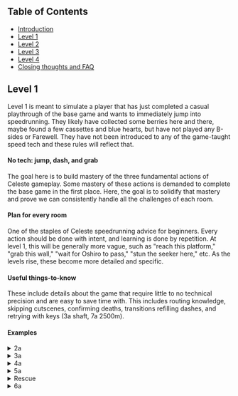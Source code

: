 ## Table of Contents
- [Introduction](#introduction)
- [Level 1](https://github.com/kwan22/habits/blob/main/level1.md)
- [Level 2](https://github.com/kwan22/habits/blob/main/level2.md)
- [Level 3](https://github.com/kwan22/habits/blob/main/level3.md)
- [Level 4](https://github.com/kwan22/habits/blob/main/level4.md)
- [Closing thoughts and FAQ](https://github.com/kwan22/habits/blob/main/conclusions-faq.md)

## Level 1

Level 1 is meant to simulate a player that has just completed a casual playthrough of the base game and wants to immediately jump into speedrunning. They likely have collected some berries here and there, maybe found a few cassettes and blue hearts, but have not played any B-sides or Farewell. They have not been introduced to any of the game-taught speed tech and these rules will reflect that.

#### No tech: jump, dash, and grab  
The goal here is to build mastery of the three fundamental actions of Celeste gameplay. Some mastery of these actions is demanded to complete the base game in the first place. Here, the goal is to solidify that mastery and prove we can consistently handle all the challenges of each room.

#### Plan for every room  
One of the staples of Celeste speedrunning advice for beginners. Every action should be done with intent, and learning is done by repetition. At level 1, this will be generally more vague, such as "reach this platform," "grab this wall," "wait for Oshiro to pass," "stun the seeker here," etc. As the levels rise, these become more detailed and specific.

#### Useful things-to-know  
These include details about the game that require little to no technical precision and are easy to save time with. This includes routing knowledge, skipping cutscenes, confirming deaths, transitions refilling dashes, and retrying with keys (3a shaft, 7a 2500m).

#### Examples

<details>
<summary>2a</summary>
The plan for the last few coins in the Badeline chase sequence is to never cross your own path. <br>
<img src = "https://github.com/kwan22/habits/blob/main/images/lv1/2a_intervention.png" width = "480">
</details>

<details>
  <summary>3a</summary>
  
Transitions refill dashes! <br>
<img src = "https://github.com/kwan22/habits/blob/main/images/lv1/3a_key1.webp" width = "480">

The "red dot": be aware of when Oshiro is about to charge and ensure you have space to dodge. Whether your strat is able to line up with the Oshiro cycles shown in the clips depends on your movement: apply the red-dot principle to whatever Oshiro cycle you end up settling upon. <br>
    <img src = "https://github.com/kwan22/habits/blob/main/images/lv1/3a_final_1.webp" width = "480">
    <img src = "https://github.com/kwan22/habits/blob/main/images/lv1/3a_final_2.webp" width = "480">
    <img src = "https://github.com/kwan22/habits/blob/main/images/lv1/3a_final_3.webp" width = "480">

</details>

<details>
  <summary>4a</summary>
  Generally, horizontal dashing cuts through strong wind much better than updiagonal dashes <br>
    <img src = "https://github.com/kwan22/habits/blob/main/images/lv1/4a_snowball_4springs.webp" width = "480">
    <img src = "https://github.com/kwan22/habits/blob/main/images/lv1/4a_snowball_final.webp" width = "480">

</details>

<details>
  <summary>5a</summary>
    
  Know the depths keyskip. <br>
  <img src = "https://github.com/kwan22/habits/blob/main/images/lv1/5a_depths_keyskip.png" width = "480">

  Use seekers to hit coins for you. <br>
  <img src = "https://github.com/kwan22/habits/blob/main/images/lv1/5a_unraveling_coin1.webp" width = "480">
  <img src = "https://github.com/kwan22/habits/blob/main/images/lv1/5a_unraveling_2ndlast.webp" width = "480"> 

  Learn to feel comfortable with stunning a charging seeker. Similar to the Oshiro red-dot: seekers are much smaller and easier to jump over, so stunning them gives you several seconds of free movement. Generally try to not let seekers approach you from above: letting them approach you from below or horizontally is much more reliable in jumping on top of them. <br>
  <img src = "https://github.com/kwan22/habits/blob/main/images/lv1/5a_unraveling_final_cut.webp" width = "480">

  Route for getting search keys that avoids the most seekers: go left after taking the red bubble into the hub and make a clockwise path. <br>
  <img src = "https://github.com/kwan22/habits/blob/main/images/lv1/5a_search_keys.png" alt = "5a_search_keys" width = "960">
</details>

<details>
  <summary>Rescue</summary>
  Theo is a particularly challenging mechanic and deserves its own section.
  
  Avoid confronting a seeker from below, even if it means approaching the seeker intentionally (cue Jojo and Star Wars memes). <br>
  <img src = "https://github.com/kwan22/habits/blob/main/images/lv1/5a_rescue_nofear.webp" alt = "5a_rescue_nofear" width = "480"> <br>
  Stunning a seeker while carrying Theo is a bit trickier since you don't have the luxury of jumping high and then dashing down. A small jump just before the seeker reaches you works well when the seeker is not approaching you from above.
    
  The red-dot principle still applies. Seekers can charge even when they're offscreen and can quickly catch up to you while you're throwing and regrabbing Theo. <br>
<img src = "https://github.com/kwan22/habits/blob/main/images/lv1/5a_rescue_berryroom_cut.webp" width = "480">

  No shame in sending Theo down the swap block first, but we can make this in 1 trip by doing a "dash, grab, and jump" combo instead of the usual "jump, dash, and grab". <br>
  <img src = "https://github.com/kwan22/habits/blob/main/images/lv1/5a_rescue_2seeker_fast.webp" width = "480">

  Stick to the plan: make sure the seeker is stunned if you tried but missed it. <br>
  <img src = "https://github.com/kwan22/habits/blob/main/images/lv1/5a_rescue_seeker_final_1miss_cut.webp" width = "480">
</details>

<details>
  <summary>6a</summary>

  There are 6 route forks between top and bottom routes in Hollows. The 1st and last forks are relatively inconsequential (bottom for 1st fork and top for last fork are generally recommended, pick your favorite), but forks 2-5 should be prescribed.

Go top on both 2nd and 3rd forks. <br>
<img src = "https://github.com/kwan22/habits/blob/main/images/lv1/6a_hollows_2ndsplit.png" width = "480">
<img src = "https://github.com/kwan22/habits/blob/main/images/lv1/6a_hollows_3rdsplit.png" width = "480"> <br>
Go bottom on the 4th and top on the 5th forks. <br>
<img src = "https://github.com/kwan22/habits/blob/main/images/lv1/6a_hollows_4th5thsplit.png" width = "960">

In the large falling room in Reflection (the checkpoint), do not take the 2nd shortcut, it skips a mid-room checkpoint (and is not fast when taking the 3rd shortcut). <br>
<img src = "https://github.com/kwan22/habits/blob/main/images/lv1/6a_reflection_route.png" width = "480">


  
</details>
